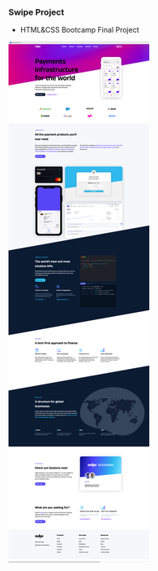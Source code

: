 ### Swipe Project

- HTML&CSS Bootcamp Final Project

![Design preview for the Swipe Project](./design/swipe_ss.jpg)
